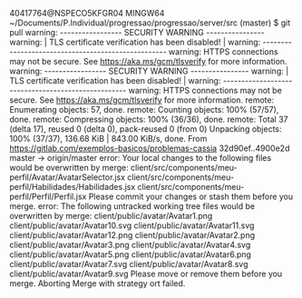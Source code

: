 
40417764@NSPECO5KFGR04 MINGW64 ~/Documents/P.Individual/progressao/progressao/server/src (master)
$ git pull
warning: ----------------- SECURITY WARNING ----------------
warning: | TLS certificate verification has been disabled! |
warning: ---------------------------------------------------
warning: HTTPS connections may not be secure. See https://aka.ms/gcm/tlsverify for more information.
warning: ----------------- SECURITY WARNING ----------------
warning: | TLS certificate verification has been disabled! |
warning: ---------------------------------------------------
warning: HTTPS connections may not be secure. See https://aka.ms/gcm/tlsverify for more information.
remote: Enumerating objects: 57, done.
remote: Counting objects: 100% (57/57), done.
remote: Compressing objects: 100% (36/36), done.
remote: Total 37 (delta 17), reused 0 (delta 0), pack-reused 0 (from 0)
Unpacking objects: 100% (37/37), 136.68 KiB | 843.00 KiB/s, done.
From https://gitlab.com/exemplos-basicos/problemas-cassia
   32d90ef..4900e2d  master     -> origin/master
error: Your local changes to the following files would be overwritten by merge:
        client/src/components/meu-perfil/Avatar/AvatarSelector.jsx
        client/src/components/meu-perfil/Habilidades/Habilidades.jsx
        client/src/components/meu-perfil/Perfil/Perfil.jsx
Please commit your changes or stash them before you merge.
error: The following untracked working tree files would be overwritten by merge:
        client/public/avatar/Avatar1.png
        client/public/avatar/Avatar10.svg
        client/public/avatar/Avatar11.svg
        client/public/avatar/Avatar12.png
        client/public/avatar/Avatar2.png
        client/public/avatar/Avatar3.png
        client/public/avatar/Avatar4.svg
        client/public/avatar/Avatar5.png
        client/public/avatar/Avatar6.png
        client/public/avatar/Avatar7.svg
        client/public/avatar/Avatar8.svg
        client/public/avatar/Avatar9.svg
Please move or remove them before you merge.
Aborting
Merge with strategy ort failed.
